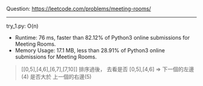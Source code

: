 Question: https://leetcode.com/problems/meeting-rooms/

---

try_1.py: O(n)
* Runtime: 76 ms, faster than 82.12% of Python3 online submissions for Meeting Rooms. 
* Memory Usage: 17.1 MB, less than 28.91% of Python3 online submissions for Meeting Rooms.

> [[0,5],[4,6],[6,7],[7,10]]
> 排序過後，
> 去看是否 [0,5],[4,6] => 下一個的左邊(4) 是否大於 上一個的右邊(5)

